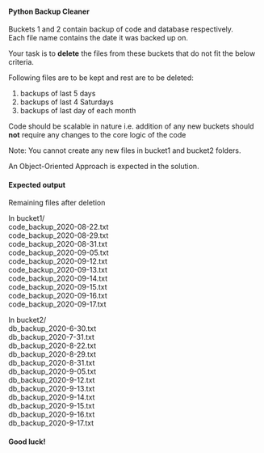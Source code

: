 #### Python Backup Cleaner

Buckets 1 and 2 contain backup of code and database respectively.  
Each file name contains the date it was backed up on.

Your task is to **delete** the files from these buckets that do not fit the below criteria.

Following files are to be kept and rest are to be deleted:
1. backups of last 5 days
2. backups of last 4 Saturdays
3. backups of last day of each month

Code should be scalable in nature i.e. addition of any new buckets should **not** require any changes to the core logic of the code

Note: You cannot create any new files in bucket1 and bucket2 folders.

An Object-Oriented Approach is expected in the solution.

#### Expected output

Remaining files after deletion

In bucket1/  
code_backup_2020-08-22.txt  
code_backup_2020-08-29.txt  
code_backup_2020-08-31.txt  
code_backup_2020-09-05.txt  
code_backup_2020-09-12.txt  
code_backup_2020-09-13.txt  
code_backup_2020-09-14.txt  
code_backup_2020-09-15.txt  
code_backup_2020-09-16.txt  
code_backup_2020-09-17.txt  

In bucket2/  
db_backup_2020-6-30.txt  
db_backup_2020-7-31.txt  
db_backup_2020-8-22.txt  
db_backup_2020-8-29.txt  
db_backup_2020-8-31.txt  
db_backup_2020-9-05.txt  
db_backup_2020-9-12.txt  
db_backup_2020-9-13.txt  
db_backup_2020-9-14.txt  
db_backup_2020-9-15.txt  
db_backup_2020-9-16.txt  
db_backup_2020-9-17.txt  

#### Good luck!
